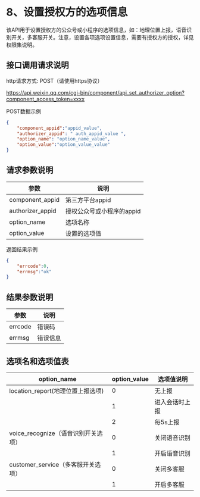 # 8、设置授权方的选项信息

该API用于设置授权方的公众号或小程序的选项信息，如：地理位置上报，语音识别开关，多客服开关。注意，设置各项选项设置信息，需要有授权方的授权，详见权限集说明。

## 接口调用请求说明

http请求方式: POST（请使用https协议）

https://api.weixin.qq.com/cgi-bin/component/api_set_authorizer_option?component_access_token=xxxx

POST数据示例

```json
{
    "component_appid":"appid_value",
    "authorizer_appid": " auth_appid_value ",
    "option_name": "option_name_value",
    "option_value":"option_value_value"
}
```

## 请求参数说明

|参数	            | 说明
|-|-|
|component_appid	|第三方平台appid
|authorizer_appid	|授权公众号或小程序的appid
|option_name	    |选项名称
|option_value	    |设置的选项值

返回结果示例

```json
{
    "errcode":0,
    "errmsg":"ok"
}
```

## 结果参数说明

|参数	 |说明
|-|-
|errcode |错误码
|errmsg	 |错误信息

## 选项名和选项值表

|option_name	                    |    option_value  |  选项值说明
|-|-|-|
|location_report(地理位置上报选项)  |  0	           |   无上报
|                                   | 1	               | 进入会话时上报
|                                   | 2	               |  每5s上报
|voice_recognize（语音识别开关选项）|	  0	           |   关闭语音识别
|                                   | 1	               | 开启语音识别
|customer_service（多客服开关选项）	|  0	           |   关闭多客服
|                                   | 1	               | 开启多客服
